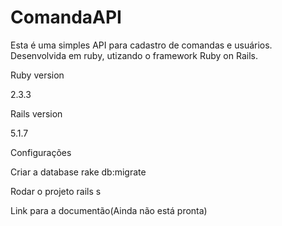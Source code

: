 # ComandaAPI

Esta é uma simples API para cadastro de comandas e usuários. Desenvolvida em ruby, utizando o framework Ruby on Rails.

Ruby version

2.3.3

Rails version

5.1.7

Configurações

Criar a database
rake db:migrate

Rodar o projeto
rails s

Link para a documentão(Ainda não está pronta)


